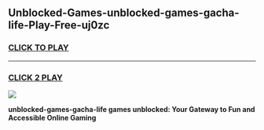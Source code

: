 
## Unblocked-Games-unblocked-games-gacha-life-Play-Free-uj0zc
<h3>
<a href="https://premium76.site?title=unblocked-games-gacha-life&ref=18A1">CLICK TO PLAY</a></h3>
<hr>

<h3>
<a href="https://premium76.site?title=unblocked-games-gacha-life&ref=18A1">CLICK 2 PLAY</a>
  
</h3>

<a href="https://premium76.site?title=unblocked-games-gacha-life&ref=18A1"><img src="https://clearcache.store/games.png"></a>


**unblocked-games-gacha-life games unblocked: Your Gateway to Fun and Accessible Online Gaming**
